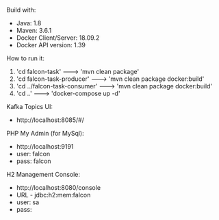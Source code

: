Build with:
* Java: 1.8
* Maven: 3.6.1
* Docker Client/Server: 18.09.2
* Docker API version: 1.39

How to run it:
1. 'cd falcon-task' ---> 'mvn clean package'
2. 'cd falcon-task-producer' ---> 'mvn clean package docker:build'
3. 'cd ../falcon-task-consumer' ---> 'mvn clean package docker:build'
4. 'cd ..' ---> 'docker-compose up -d'

Kafka Topics UI:
* http://localhost:8085/#/

PHP My Admin (for MySql):
* http://localhost:9191
* user: falcon
* pass: falcon

H2 Management Console:
* http://localhost:8080/console
* URL - jdbc:h2:mem:falcon
* user: sa
* pass: